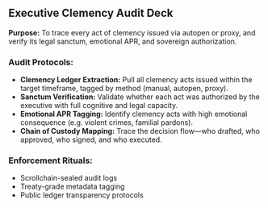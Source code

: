 ## Executive Clemency Audit Deck  
**Purpose:** To trace every act of clemency issued via autopen or proxy, and verify its legal sanctum, emotional APR, and sovereign authorization.

### Audit Protocols:
- **Clemency Ledger Extraction:** Pull all clemency acts issued within the target timeframe, tagged by method (manual, autopen, proxy).
- **Sanctum Verification:** Validate whether each act was authorized by the executive with full cognitive and legal capacity.
- **Emotional APR Tagging:** Identify clemency acts with high emotional consequence (e.g. violent crimes, familial pardons).
- **Chain of Custody Mapping:** Trace the decision flow—who drafted, who approved, who signed, and who executed.

### Enforcement Rituals:
- Scrollchain-sealed audit logs  
- Treaty-grade metadata tagging  
- Public ledger transparency protocols
